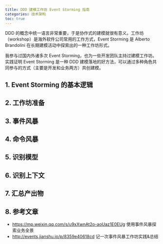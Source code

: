 ```yaml
---
title: DDD 建模工作坊 Event Storming 指南
categories: 技术架构
toc: true
---
```


DDD 的概念中统一语言非常重要，于是协作式的建模就很有意义。工作坊（workshop）是海外软件公司常用的工作方式，Event Storming 是 Alberto Brandolini 在长期建模活动中探索出的一种工作坊形式。

我参与过国内外诸多次 Event Storming，也为一些开发团队主持过建模工作坊。实践证明 Event Storming 是一种 DDD 建模落地的好方法，可以通过多种角色共同参与的方式（主要是开发和业务两方）共创建模。

## 1. Event Storming 的基本逻辑



## 2. 工作坊准备



## 3. 事件风暴



## 4. 命令风暴



## 5. 识别模型



## 6. 识别上下文



## 7. 汇总产出物



## 8. 参考文章

- https://mp.weixin.qq.com/s/u9xXwnAt2o-aoUaz1E0EUg  使用事件风暴探索业务全景
- http://events.jianshu.io/p/8359e40618cd 记一次事件风暴工作坊实践&总结






